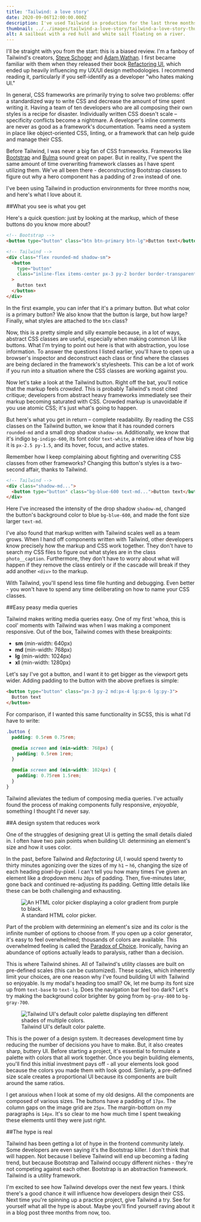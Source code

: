 ```yaml
---
title: 'Tailwind: a love story'
date: 2020-09-06T12:00:00.000Z
description: I've used Tailwind in production for the last three months. It's easy to use, simple to understand and has reduced the amount of time I've spent writing CSS.
thumbnail: ../../images/tailwind-a-love-story/tailwind-a-love-story-thumbnail.jpg
alt: A sailboat with a red hull and white sail floating on a river.
---
```


I'll be straight with you from the start: this is a biased review. I'm a fanboy of Tailwind's creators, [Steve Schoger](https://www.steveschoger.com/) and [Adam Wathan](https://adamwathan.me/). I first became familiar with them when they released their book [Refactoring UI](https://refactoringui.com/book/), which ended up heavily influencing my UX/UI design methodologies. I recommend reading it, particularly if you self-identify as a developer "who hates making UI."

In general, CSS frameworks are primarily trying to solve two problems: offer a standardized way to write CSS and decrease the amount of time spent writing it. Having a team of ten developers who are all composing their own styles is a recipe for disaster. Individually written CSS doesn't scale – specificity conflicts become a nightmare. A developer's inline comments are never as good as a framework's documentation. Teams need a system in place like object-oriented CSS, linting, or a framework that can help guide and manage their CSS.

Before Tailwind, I was never a big fan of CSS frameworks. Frameworks like [Bootstrap](https://getbootstrap.com/) and [Bulma](https://bulma.io/) sound great on paper. But in reality, I've spent the same amount of time overwriting framework classes as I have spent utilizing them. We've all been there - deconstructing Bootstrap classes to figure out why a hero component has a padding of `2rem` instead of one.

I've been using Tailwind in production environments for three months now, and here's what I love about it.

##What you see is what you get

Here's a quick question: just by looking at the markup, which of these buttons do you know more about?

```html
<!-- Bootstrap -->
<button type="button" class="btn btn-primary btn-lg">Button text</button>

<!-- Tailwind -->
<div class="flex rounded-md shadow-sm">
  <button
    type="button"
    class="inline-flex items-center px-3 py-2 border border-transparent text-sm leading-4 font-medium rounded-md text-white bg-indigo-600 hover:bg-indigo-500 focus:outline-none focus:border-indigo-700 focus:shadow-outline-indigo active:bg-indigo-700 transition ease-in-out duration-150"
  >
    Button text
  </button>
</div>
```

In the first example, you can infer that it's a primary button. But what color is a primary button? We also know that the button is large, but how large? Finally, what styles are attached to the `btn` class?

Now, this is a pretty simple and silly example because, in a lot of ways, abstract CSS classes are useful, especially when making common UI like buttons. What I'm trying to point out here is that with abstraction, you lose information. To answer the questions I listed earlier, you'll have to open up a browser's inspector and deconstruct each class or find where the classes are being declared in the framework's stylesheets. This can be a lot of work if you run into a situation where the CSS classes are working against you.

Now let's take a look at the Tailwind button. Right off the bat, you'll notice that the markup feels _crowded_. This is probably Tailwind's most cited critique; developers from abstract heavy frameworks immediately see their markup becoming saturated with CSS. Crowded markup is unavoidable if you use atomic CSS; it's just what's going to happen.

But here's what you get in return – complete readability. By reading the CSS classes on the Tailwind button, we know that it has rounded corners `rounded-md` and a small drop shadow `shadow-sm`. Additionally, we know that it's indigo `bg-indigo-600`, its font color `text-white`, a relative idea of how big it is `px-2.5 py-1.5`, and its hover, focus, and active states.

Remember how I keep complaining about fighting and overwriting CSS classes from other frameworks? Changing this button's styles is a two-second affair, thanks to Tailwind.

```html
<!-- Tailwind -->
<div class="shadow-md...">
  <button type="button" class="bg-blue-600 text-md...">Button text</button>
</div>
```

Here I've increased the intensity of the drop shadow `shadow-md`, changed the button's background color to blue `bg-blue-600`, and made the font size larger `text-md`.

I've also found that markup written with Tailwind scales well as a team grows. When I hand off components written with Tailwind, other developers know precisely how the markup and CSS work together. They don't have to search my CSS files to figure out what styles are in the class `photo__caption`. Furthermore, they don't have to worry about what will happen if they remove the class entirely or if the cascade will break if they add another `<div>` to the markup.

With Tailwind, you'll spend less time file hunting and debugging. Even better - you won't have to spend any time deliberating on how to name your CSS classes.

##Easy peasy media queries

Tailwind makes writing media queries easy. One of my first 'whoa, this is cool' moments with Tailwind was when I was making a component responsive. Out of the box, Tailwind comes with these breakpoints:

- **sm** (min-width: 640px)
- **md** (min-width: 768px)
- **lg** (min-width: 1024px)
- **xl** (min-width: 1280px)

Let's say I've got a button, and I want it to get bigger as the viewport gets wider. Adding padding to the button with the above prefixes is simple:

```html
<button type="button" class="px-3 py-2 md:px-4 lg:px-6 lg:py-3">
  Button text
</button>
```

For comparison, if I wanted this same functionality in SCSS, this is what I'd have to write:

```scss
.button {
  padding: 0.5rem 0.75rem;

  @media screen and (min-width: 768px) {
    padding: 0.5rem 1rem;
  }

  @media screen and (min-width: 1024px) {
    padding: 0.75rem 1.5rem;
  }
}
```

Tailwind alleviates the tedium of composing media queries. I've actually found the process of making components fully responsive, _enjoyable_, something I thought I'd never say.

##A design system that reduces work

One of the struggles of designing great UI is getting the small details dialed in. I often have two pain points when building UI: determining an element's size and how it uses color.

In the past, before Tailwind and _Refactoring UI_, I would spend twenty to thirty minutes agonizing over the sizes of my `h1` – `h6`, changing the size of each heading pixel-by-pixel. I can't tell you how many times I've given an element like a dropdown menu `20px` of padding. Then, five-minutes later, gone back and continued re-adjusting its padding. Getting little details like these can be both challenging and exhausting.

<figure>
<img src="https://res.cloudinary.com/wittenbrock-design/image/upload/c_scale,f_auto,q_auto:best,w_1024/v1599510847/wittenbrock-design/html-color-picker.png" alt="An HTML color picker displaying a color gradient from purple to black.">
<figcaption>A standard HTML color picker.</figcaption>
</figure>

Part of the problem with determining an element's size and its color is the infinite number of options to choose from. If you open up a color generator, it's easy to feel overwhelmed; thousands of colors are available. This overwhelmed feeling is called the [Paradox of Choice](https://en.wikipedia.org/wiki/The_Paradox_of_Choice). Ironically, having an abundance of options actually leads to paralysis, rather than a decision.

This is where Tailwind shines. All of Tailwind's utility classes are built on pre-defined scales (this can be customized). These scales, which inherently limit your choices, are one reason why I've found building UI with Tailwind so enjoyable. Is my modal's heading too small? Ok, let me bump its font size up from `text-base` to `text-lg`. Does the navigation bar feel too dark? Let's try making the background color brighter by going from `bg-gray-800` to `bg-gray-700`.

<figure>
<img src="https://res.cloudinary.com/wittenbrock-design/image/upload/c_scale,f_auto,q_auto:best,w_1024/v1599511013/wittenbrock-design/tailwind-ui-color-palette.png" alt="Tailwind UI's default color palette displaying ten different shades of multiple colors.">
<figcaption>Tailwind UI's default color palette.</figcaption>
</figure>

This is the power of a design system. It decreases development time by reducing the number of decisions you have to make. But, it also creates sharp, buttery UI. Before starting a project, it's essential to formulate a palette with colors that all work together. Once you begin building elements, you'll find this initial investment pays off - all your elements look good because the colors you made them with look good. Similarly, a pre-defined size scale creates a proportional UI because its components are built around the same ratios.

I get anxious when I look at some of my old designs. All the components are composed of various sizes. The buttons have a padding of `17px`. The column gaps on the image grid are `25px`. The margin-bottom on my paragraphs is `14px`. It's so clear to me how much time I spent tweaking these elements until they were just right.

##The hype is real

Tailwind has been getting a lot of hype in the frontend community lately. Some developers are even saying it's the Bootstrap killer. I don't think that will happen. Not because I believe Tailwind will end up becoming a fading trend, but because Bootstrap and Tailwind occupy different niches - they're not competing against each other. Bootstrap is an abstraction framework. Tailwind is a utility framework.

I'm excited to see how Tailwind develops over the next few years. I think there's a good chance it will influence how developers design their CSS. Next time you're spinning up a practice project, give Tailwind a try. See for yourself what all the hype is about. Maybe you'll find yourself raving about it in a blog post three months from now, too.

